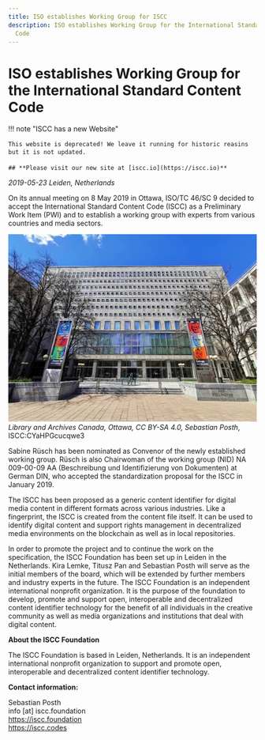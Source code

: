 ```yaml
---
title: ISO establishes Working Group for ISCC
description: ISO establishes Working Group for the International Standard Content
  Code
---
```


# ISO establishes Working Group for the International Standard Content Code

!!! note "ISCC has a new Website"

    This website is deprecated! We leave it running for historic reasins but it is not updated.

    ## **Please visit our new site at [iscc.io](https://iscc.io)**

*2019-05-23 Leiden, Netherlands*

On its annual meeting on 8 May 2019 in Ottawa, ISO/TC 46/SC 9 decided to accept the International
Standard Content Code (ISCC) as a Preliminary Work Item (PWI) and to establish a working group with
experts from various countries and media sectors.

![Library and Archives Canada, Ottawa, CC BY-SA 4.0, Sebastian Posth](images/lib-arch-ottawa.jpg)
*Library and Archives Canada, Ottawa, CC BY-SA 4.0, Sebastian Posth*, ISCC:CYaHPGcucqwe3

Sabine Rüsch has been nominated as Convenor of the newly established working group. Rüsch is also
Chairwoman of the working group (NID) NA 009-00-09 AA (Beschreibung und Identifizierung von
Dokumenten) at German DIN, who accepted the standardization proposal for the ISCC in January 2019.

The ISCC has been proposed as a generic content identifier for digital media content in different
formats across various industries. Like a fingerprint, the ISCC is created from the content file
itself. It can be used to identify digital content and support rights management in decentralized
media environments on the blockchain as well as in local repositories.

In order to promote the project and to continue the work on the specification, the ISCC Foundation
has been set up in Leiden in the Netherlands. Kira Lemke, Titusz Pan and Sebastian Posth will serve
as the initial members of the board, which will be extended by further members and industry experts
in the future. The ISCC Foundation is an independent international nonprofit organization. It is the
purpose of the foundation to develop, promote and support open, interoperable and decentralized
content identifier technology for the benefit of all individuals in the creative community as well
as media organizations and institutions that deal with digital content.

**About the ISCC Foundation**

The ISCC Foundation is based in Leiden, Netherlands. It is an independent international nonprofit
organization to support and promote open, interoperable and decentralized content identifier
technology.

**Contact information:**

Sebastian Posth<br> info \[at\] iscc.foundation<br> https://iscc.foundation<br> https://iscc.codes
